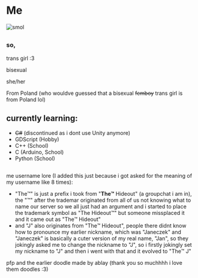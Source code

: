 # Me

![smol](https://github.com/slodkipiesio/slodkipiesio/assets/95749943/a0565c75-417e-4fed-a35b-03d36d05b7d6)
##
### so,

trans girl :3

bisexual

she/her

From Poland (who wouldve guessed that a bisexual ~~femboy~~ trans girl is from Poland lol)


## currently learning:
- ~~C#~~ (discontinued as i dont use Unity anymore)
- GDScript (Hobby)
- C++ (School)
- C (Arduino, School)
- Python (School)

##

me username lore (I added this just because i got asked for the meaning of my username like 8 times): 
- "The™️" is just a prefix i took from "**The™️** Hideout" (a groupchat i am in),
the "™️" after the trademar originated from all of us not knowing what to name our server so we all just had an argument
and i started to place the trademark symbol as "The Hideout™️" but someone missplaced it and it came out as "The™️ Hideout"
- and "J" also originates from "The™️ Hideout", people there didnt know how to pronounce my earlier nickname,
which was "Janeczek" and "Janeczek" is basically a cuter version of my real name, "Jan", so they jokingly asked me to change the nickname to "J",
so i firstly jokingly set my nickname to "J" and then i went with that and it evolved to "The™️ J"

pfp and the earlier doodle made by ablay (thank you so muchhhh i love them doodles :3)

##
